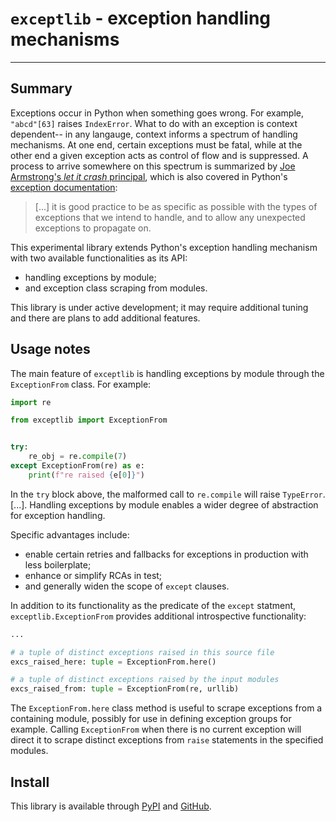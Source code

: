 # `exceptlib` - exception handling mechanisms

<hr>

## Summary
Exceptions occur in Python when something goes wrong. For example, `"abcd"[63]` raises `IndexError`. What to do with an exception is context dependent-- in any langauge, context informs a spectrum of handling mechanisms. At one end, certain exceptions must be fatal, while at the other end a given exception acts as control of flow and is suppressed. A process to arrive somewhere on this spectrum is summarized by [Joe Armstrong's *let it crash* principal](https://softwareengineering.stackexchange.com/a/421837), which is also covered in Python's [exception documentation](https://docs.python.org/3/tutorial/errors.html#handling-exceptions):

> \[...\] it is good practice to be as specific as possible with the types of exceptions that we intend to handle, and to allow any unexpected exceptions to propagate on.

This experimental library extends Python's exception handling mechanism with two available functionalities as its API:

 - handling exceptions by module;
 - and exception class scraping from modules.

This library is under active development; it may require additional tuning and there are plans to add additional features.

## Usage notes
The main feature of `exceptlib` is handling exceptions by module through the `ExceptionFrom` class. For example:

```python
import re

from exceptlib import ExceptionFrom


try:
    re_obj = re.compile(7)
except ExceptionFrom(re) as e:
    print(f"re raised {e[0]}")
```

In the `try` block above, the malformed call to `re.compile` will raise `TypeError`. \[...\]. Handling exceptions by module enables a wider degree of abstraction for exception handling.

Specific advantages include:

 - enable certain retries and fallbacks for exceptions in production with less boilerplate;
 - enhance or simplify RCAs in test;
 - and generally widen the scope of `except` clauses.

In addition to its functionality as the predicate of the `except` statment, `exceptlib.ExceptionFrom` provides additional introspective functionality:

```python
...

# a tuple of distinct exceptions raised in this source file
excs_raised_here: tuple = ExceptionFrom.here()

# a tuple of distinct exceptions raised by the input modules
excs_raised_from: tuple = ExceptionFrom(re, urllib)
```

The `ExceptionFrom.here` class method is useful to scrape exceptions from a containing module, possibly for use in defining exception groups for example. Calling `ExceptionFrom` when there is no current exception will direct it to scrape distinct exceptions from `raise` statements in the specified modules.

## Install
This library is available through [PyPI](https://pypi.org/project/exceptlib/) and [GitHub](https://github.com/wfatherley/exceptlib).
